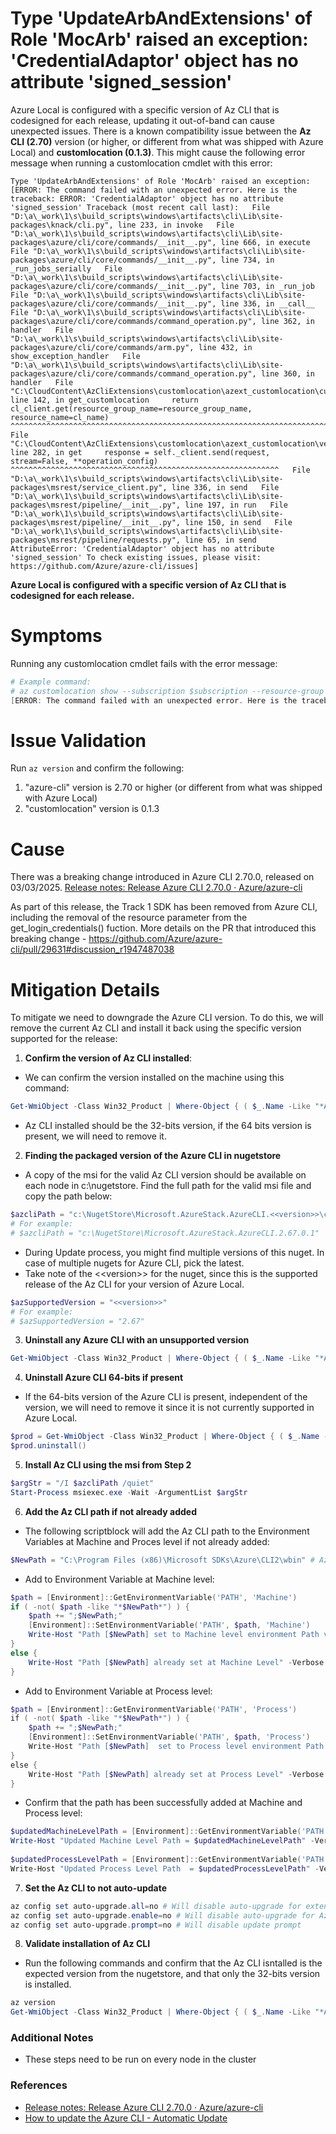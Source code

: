 # Type 'UpdateArbAndExtensions' of Role 'MocArb' raised an exception: 'CredentialAdaptor' object has no attribute 'signed_session'

Azure Local is configured with a specific version of Az CLI that is codesigned for each release, updating it out-of-band can cause unexpected issues. There is a known compatibility issue between the **Az CLI (2.70)** version (or higher, or different from what was shipped with Azure Local) and **customlocation (0.1.3)**. This might cause the following error message when running a customlocation cmdlet with this error:


```
Type 'UpdateArbAndExtensions' of Role 'MocArb' raised an exception:
[ERROR: The command failed with an unexpected error. Here is the traceback: ERROR: 'CredentialAdaptor' object has no attribute 'signed_session' Traceback (most recent call last):   File "D:\a\_work\1\s\build_scripts\windows\artifacts\cli\Lib\site-packages\knack/cli.py", line 233, in invoke   File "D:\a\_work\1\s\build_scripts\windows\artifacts\cli\Lib\site-packages\azure/cli/core/commands/__init__.py", line 666, in execute   File "D:\a\_work\1\s\build_scripts\windows\artifacts\cli\Lib\site-packages\azure/cli/core/commands/__init__.py", line 734, in _run_jobs_serially   File "D:\a\_work\1\s\build_scripts\windows\artifacts\cli\Lib\site-packages\azure/cli/core/commands/__init__.py", line 703, in _run_job   File "D:\a\_work\1\s\build_scripts\windows\artifacts\cli\Lib\site-packages\azure/cli/core/commands/__init__.py", line 336, in __call__   File "D:\a\_work\1\s\build_scripts\windows\artifacts\cli\Lib\site-packages\azure/cli/core/commands/command_operation.py", line 362, in handler   File "D:\a\_work\1\s\build_scripts\windows\artifacts\cli\Lib\site-packages\azure/cli/core/commands/arm.py", line 432, in show_exception_handler   File "D:\a\_work\1\s\build_scripts\windows\artifacts\cli\Lib\site-packages\azure/cli/core/commands/command_operation.py", line 360, in handler   File "C:\CloudContent\AzCliExtensions\customlocation\azext_customlocation\custom.py", line 142, in get_customlocation     return cl_client.get(resource_group_name=resource_group_name, resource_name=cl_name)            ^^^^^^^^^^^^^^^^^^^^^^^^^^^^^^^^^^^^^^^^^^^^^^^^^^^^^^^^^^^^^^^^^^^^^^^^^^^^^   File "C:\CloudContent\AzCliExtensions\customlocation\azext_customlocation\vendored_sdks\azure\mgmt\extendedlocation\v2021_08_15\operations\_custom_locations_operations.py", line 282, in get     response = self._client.send(request, stream=False, **operation_config)                ^^^^^^^^^^^^^^^^^^^^^^^^^^^^^^^^^^^^^^^^^^^^^^^^^^^^^^^^^^^^   File "D:\a\_work\1\s\build_scripts\windows\artifacts\cli\Lib\site-packages\msrest/service_client.py", line 336, in send   File "D:\a\_work\1\s\build_scripts\windows\artifacts\cli\Lib\site-packages\msrest/pipeline/__init__.py", line 197, in run   File "D:\a\_work\1\s\build_scripts\windows\artifacts\cli\Lib\site-packages\msrest/pipeline/__init__.py", line 150, in send   File "D:\a\_work\1\s\build_scripts\windows\artifacts\cli\Lib\site-packages\msrest/pipeline/requests.py", line 65, in send AttributeError: 'CredentialAdaptor' object has no attribute 'signed_session' To check existing issues, please visit: https://github.com/Azure/azure-cli/issues]
```
**Azure Local is configured with a specific version of Az CLI that is codesigned for each release.**

# Symptoms
Running any customlocation cmdlet fails with the error message:
```PowerShell
# Example command:
# az customlocation show --subscription $subscription --resource-group $resourceGroup --name $customlocationName
[ERROR: The command failed with an unexpected error. Here is the traceback: ERROR: 'CredentialAdaptor' object has no attribute 'signed_session' Traceback (most recent call last):   File "D:\a\_work\1\s\build_scripts\windows\artifacts\cli\Lib\site-packages\knack/cli.py", line 233, in invoke   File "D:\a\_work\1\s\build_scripts\windows\artifacts\cli\Lib\site-packages\azure/cli/core/commands/__init__.py", line 666, in execute   File "D:\a\_work\1\s\build_scripts\windows\artifacts\cli\Lib\site-packages\azure/cli/core/commands/__init__.py", line 734, in _run_jobs_serially   File "D:\a\_work\1\s\build_scripts\windows\artifacts\cli\Lib\site-packages\azure/cli/core/commands/__init__.py", line 703, in _run_job   File "D:\a\_work\1\s\build_scripts\windows\artifacts\cli\Lib\site-packages\azure/cli/core/commands/__init__.py", line 336, in __call__   File "D:\a\_work\1\s\build_scripts\windows\artifacts\cli\Lib\site-packages\azure/cli/core/commands/command_operation.py", line 362, in handler   File "D:\a\_work\1\s\build_scripts\windows\artifacts\cli\Lib\site-packages\azure/cli/core/commands/arm.py", line 432, in show_exception_handler   File "D:\a\_work\1\s\build_scripts\windows\artifacts\cli\Lib\site-packages\azure/cli/core/commands/command_operation.py", line 360, in handler   File "C:\CloudContent\AzCliExtensions\customlocation\azext_customlocation\custom.py", line 142, in get_customlocation     return cl_client.get(resource_group_name=resource_group_name, resource_name=cl_name)            ^^^^^^^^^^^^^^^^^^^^^^^^^^^^^^^^^^^^^^^^^^^^^^^^^^^^^^^^^^^^^^^^^^^^^^^^^^^^^   File "C:\CloudContent\AzCliExtensions\customlocation\azext_customlocation\vendored_sdks\azure\mgmt\extendedlocation\v2021_08_15\operations\_custom_locations_operations.py", line 282, in get     response = self._client.send(request, stream=False, **operation_config)                ^^^^^^^^^^^^^^^^^^^^^^^^^^^^^^^^^^^^^^^^^^^^^^^^^^^^^^^^^^^^   File "D:\a\_work\1\s\build_scripts\windows\artifacts\cli\Lib\site-packages\msrest/service_client.py", line 336, in send   File "D:\a\_work\1\s\build_scripts\windows\artifacts\cli\Lib\site-packages\msrest/pipeline/__init__.py", line 197, in run   File "D:\a\_work\1\s\build_scripts\windows\artifacts\cli\Lib\site-packages\msrest/pipeline/__init__.py", line 150, in send   File "D:\a\_work\1\s\build_scripts\windows\artifacts\cli\Lib\site-packages\msrest/pipeline/requests.py", line 65, in send AttributeError: 'CredentialAdaptor' object has no attribute 'signed_session' To check existing issues, please visit: https://github.com/Azure/azure-cli/issues]
```

# Issue Validation
Run `az version` and confirm the following:
1. "azure-cli" version is 2.70 or higher (or different from what was shipped with Azure Local)
2. "customlocation" version is 0.1.3

# Cause
There was a breaking change introduced in Azure CLI 2.70.0, released on 03/03/2025. [Release notes: Release Azure CLI 2.70.0 · Azure/azure-cli](https://github.com/Azure/azure-cli/releases/tag/azure-cli-2.70.0)

 As part of this release, the Track 1 SDK has been removed from Azure CLI, including the removal of the resource parameter from the get_login_credentials() fuction. More details on the PR that introduced this breaking change - https://github.com/Azure/azure-cli/pull/29631#discussion_r1947487038

# Mitigation Details

To mitigate we need to downgrade the Azure CLI version. To do this, we will remove the current Az CLI and install it back using the specific version supported for the release:

1.  **Confirm the version of Az CLI installed**:
- We can confirm the version installed on the machine using this command:
```Powershell
Get-WmiObject -Class Win32_Product | Where-Object { ( $_.Name -Like "*Azure Cli*" )  }
```
- Az CLI installed should be the 32-bits version, if the 64 bits version is present, we will need to remove it.

2. **Finding the packaged version of the Azure CLI in nugetstore**
- A copy of the msi for the valid Az CLI version should be available on each node in c:\nugetstore. Find the full path for the valid msi file and copy the path below:
```Powershell
$azcliPath = "c:\NugetStore\Microsoft.AzureStack.AzureCLI.<<version>>\content\azure-cli-<<version>>.msi"
# For example:
# $azcliPath = "c:\NugetStore\Microsoft.AzureStack.AzureCLI.2.67.0.1"
```
- During Update process, you might find multiple versions of this nuget. In case of multiple nugets for Azure CLI, pick the latest.
- Take note of the <\<version\>> for the nuget, since this is the supported release of the Az CLI for your version of Azure Local.

```Powershell
$azSupportedVersion = "<<version>>"
# For example:
# $azSupportedVersion = "2.67"
```

3. **Uninstall any Azure CLI with an unsupported version**
```Powershell
Get-WmiObject -Class Win32_Product | Where-Object { ( $_.Name -Like "*Azure Cli*" ) -and ( $_.Version -NotLike "$($azSupportedVersion)*" ) } | ForEach-Object { $_.Uninstall() }
```

4. **Uninstall Azure CLI 64-bits if present**
- If the 64-bits version of the Azure CLI is present, independent of the version, we will need to remove it since it is not currently supported in Azure Local.
```Powershell
$prod = Get-WmiObject -Class Win32_Product | Where-Object { ( $_.Name -Like "*Microsoft Azure CLI (64-bit)*" ) }
$prod.uninstall()
```

5. **Install Az CLI using the msi from Step 2**
```Powershell
$argStr = "/I $azcliPath /quiet"
Start-Process msiexec.exe -Wait -ArgumentList $argStr
```

6. **Add the Az CLI path if not already added**
- The following scriptblock will add the Az CLI path to the Environment Variables at Machine and Proces level if not already added:

```Powershell
$NewPath = "C:\Program Files (x86)\Microsoft SDKs\Azure\CLI2\wbin" # Az CLI path
```
- Add to Environment Variable at Machine level:
```Powershell
$path = [Environment]::GetEnvironmentVariable('PATH', 'Machine')
if ( -not( $path -like "*$NewPath*") ) {
    $path += ";$NewPath;"
    [Environment]::SetEnvironmentVariable('PATH', $path, 'Machine')
    Write-Host "Path [$NewPath] set to Machine level environment Path variable" -Verbose
}
else {
    Write-Host "Path [$NewPath] already set at Machine Level" -Verbose
}
```

- Add to Environment Variable at Process level:
```Powershell
$path = [Environment]::GetEnvironmentVariable('PATH', 'Process')  
if ( -not( $path -like "*$NewPath*") ) {  
    $path += ";$NewPath;"  
    [Environment]::SetEnvironmentVariable('PATH', $path, 'Process')  
    Write-Host "Path [$NewPath]  set to Process level environment Path variable" -Verbose  
}  
else {  
    Write-Host "Path [$NewPath] already set at Process Level" -Verbose  
}  
```

- Confirm that the path has been successfully added at Machine and Process level:
```Powershell
$updatedMachineLevelPath = [Environment]::GetEnvironmentVariable('PATH', 'Machine')
Write-Host "Updated Machine Level Path = $updatedMachineLevelPath" -Verbose
  
$updatedProcessLevelPath = [Environment]::GetEnvironmentVariable('PATH', 'Process')  
Write-Host "Updated Process Level Path  = $updatedProcessLevelPath" -Verbose
```

7. **Set the Az CLI to not auto-update**

```Powershell
az config set auto-upgrade.all=no # Will disable auto-upgrade for extensions
az config set auto-upgrade.enable=no # Will disable auto-upgrade for Az CLI
az config set auto-upgrade.prompt=no # Will disable update prompt
```

8. **Validate installation of Az CLI**
- Run the following commands and confirm that the Az CLI isntalled is the expected version from the nugetstore, and that only the 32-bits version is installed.
```Powershell
az version 
Get-WmiObject -Class Win32_Product | Where-Object { ( $_.Name -Like "*Azure Cli*" )  }
```


### **Additional Notes**

-  These steps need to be run on every node in the cluster

### **References**
- [Release notes: Release Azure CLI 2.70.0 · Azure/azure-cli](https://github.com/Azure/azure-cli/releases/tag/azure-cli-2.70.0)
- [How to update the Azure CLI - Automatic Update](https://learn.microsoft.com/en-us/cli/azure/update-azure-cli#:~:text=installed%20extensions.-,Automatic%20Update,-By%20default%2C%20autoupgrade)